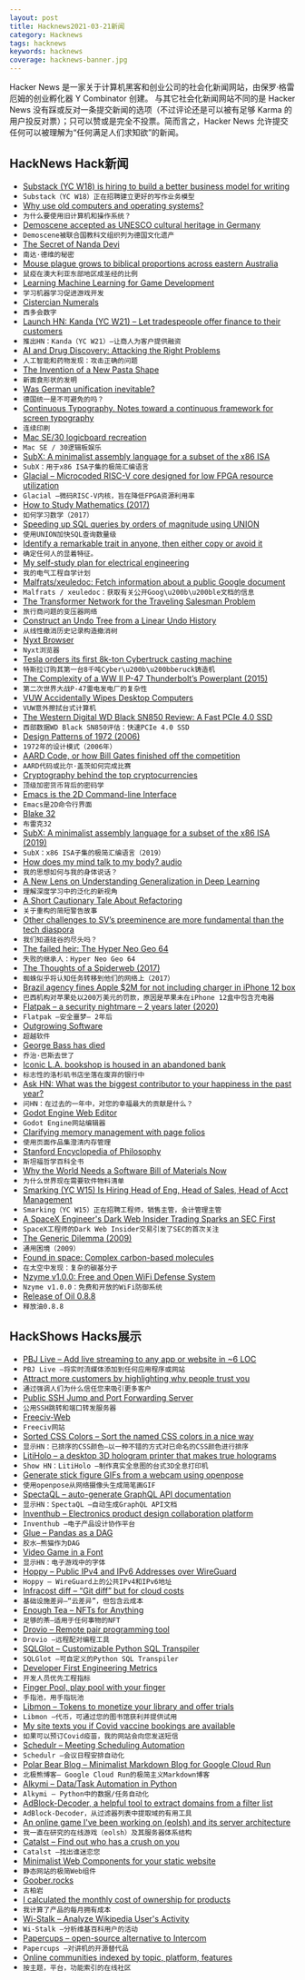 ```yaml
---
layout: post
title: Hacknews2021-03-21新闻
category: Hacknews
tags: hacknews
keywords: hacknews
coverage: hacknews-banner.jpg
---
```


Hacker News 是一家关于计算机黑客和创业公司的社会化新闻网站，由保罗·格雷厄姆的创业孵化器 Y Combinator 创建。
与其它社会化新闻网站不同的是 Hacker News 没有踩或反对一条提交新闻的选项（不过评论还是可以被有足够 Karma 的用户投反对票）；只可以赞或是完全不投票。简而言之，Hacker News 允许提交任何可以被理解为“任何满足人们求知欲”的新闻。

## HackNews Hack新闻


- [Substack (YC W18) is hiring to build a better business model for writing](https://substack.com/jobs)
- `Substack（YC W18）正在招聘建立更好的写作业务模型`
- [Why use old computers and operating systems?](http://john.ankarstrom.se/desktop/2021/03/18/why-old-systems/)
- `为什么要使用旧计算机和操作系统？`
- [Demoscene accepted as UNESCO cultural heritage in Germany](http://demoscene-the-art-of-coding.net/2021/03/20/demoscene-accepted-as-unesco-cultural-heritage-in-germany/)
- `Demoscene被联合国教科文组织列为德国文化遗产`
- [The Secret of Nanda Devi](https://rockandice.com/snowball/the-secret-of-nanda-devi/)
- `南达·德维的秘密`
- [Mouse plague grows to biblical proportions across eastern Australia](https://www.theguardian.com/australia-news/2021/mar/19/you-cant-escape-the-smell-mouse-plague-grows-to-biblical-proportions-across-eastern-australia)
- `鼠疫在澳大利亚东部地区成圣经的比例`
- [Learning Machine Learning for Game Development](http://ai.googleblog.com/2021/03/leveraging-machine-learning-for-game.html)
- `学习机器学习促进游戏开发`
- [Cistercian Numerals](https://en.wikipedia.org/wiki/Cistercian_numerals#:~:text=The%20medieval%20Cistercian%20numerals,%20or,were%20introduced%20to%20northwestern%20Europe)
- `西多会数字`
- [Launch HN: Kanda (YC W21) – Let tradespeople offer finance to their customers](item?id=26523646)
- `推出HN：Kanda（YC W21）–让商人为客户提供融资`
- [AI and Drug Discovery: Attacking the Right Problems](https://blogs.sciencemag.org/pipeline/archives/2021/03/19/ai-and-drug-discovery-attacking-the-right-problems)
- `人工智能和药物发现：攻击正确的问题`
- [The Invention of a New Pasta Shape](https://kottke.org/21/03/the-invention-of-a-new-pasta-shape)
- `新面食形状的发明`
- [Was German unification inevitable?](https://www.historytoday.com/archive/head-head/was-german-unification-inevitable)
- `德国统一是不可避免的吗？`
- [Continuous Typography. Notes toward a continuous framework for screen typography](https://maxkoehler.com/posts/continuous-typography/)
- `连续印刷`
- [Mac SE/30 logicboard recreation](https://68kmla.org/forums/topic/62451-se30-logicboard-recreation/)
- `Mac SE / 30逻辑板娱乐`
- [SubX: A minimalist assembly language for a subset of the x86 ISA](https://www.mdeditor.tw/pl/2ZsX)
- `SubX：用于x86 ISA子集的极简汇编语言`
- [Glacial – Microcoded RISC-V core designed for low FPGA resource utilization](https://github.com/brouhaha/glacial)
- `Glacial –微码RISC-V内核，旨在降低FPGA资源利用率`
- [How to Study Mathematics (2017)](https://www.math.uh.edu/~dblecher/pf2.html)
- `如何学习数学（2017）`
- [Speeding up SQL queries by orders of magnitude using UNION](https://www.foxhound.systems/blog/sql-performance-with-union/)
- `使用UNION加快SQL查询数量级`
- [Identify a remarkable trait in anyone, then either copy or avoid it](https://knowledgeartist.org/article/identify-remarkable-trait-learn)
- `确定任何人的显着特征。`
- [My self-study plan for electrical engineering](https://i-kh.net/2021/03/20/electrical-engineering-study-plan/)
- `我的电气工程自学计划`
- [Malfrats/xeuledoc: Fetch information about a public Google document](https://github.com/Malfrats/xeuledoc)
- `Malfrats / xeuledoc：获取有关公开Goog\u200b\u200ble文档的信息`
- [The Transformer Network for the Traveling Salesman Problem](https://arxiv.org/abs/2103.03012)
- `旅行商问题的变压器网络`
- [Construct an Undo Tree from a Linear Undo History](https://archive.casouri.cat/note/2021/visual-undo-tree/index.html)
- `从线性撤消历史记录构造撤消树`
- [Nyxt Browser](https://nyxt.atlas.engineer/)
- `Nyxt浏览器`
- [Tesla orders its first 8k-ton Cybertruck casting machine](https://www.teslaoracle.com/2021/03/20/tesla-orders-its-first-8000-ton-cybertruck-giga-casting-machine/)
- `特斯拉订购其第一台8千吨Cyber\u200b\u200bberuck铸造机`
- [The Complexity of a WW II P-47 Thunderbolt’s Powerplant (2015)](https://lynceans.org/all-posts/the-complexity-of-a-ww-ii-p-47-thunderbolts-powerplant/)
- `第二次世界大战P-47雷电发电厂的复杂性`
- [VUW Accidentally Wipes Desktop Computers](https://www.critic.co.nz/news/article/9182/vuw-accidentally-wipes-desktop-computers)
- `VUW意外擦拭台式计算机`
- [The Western Digital WD Black SN850 Review: A Fast PCIe 4.0 SSD](https://www.anandtech.com/print/16505/the-western-digital-wd-black-sn850-ssd-review)
- `西部数据WD Black SN850评估：快速PCIe 4.0 SSD`
- [Design Patterns of 1972 (2006)](https://blog.plover.com/prog/design-patterns.html)
- `1972年的设计模式（2006年）`
- [AARD Code, or how Bill Gates finished off the competition](https://www.zapread.com/Post/Detail/7735/aard-code-or-how-bill-gates-finished-off-the-competition/)
- `AARD代码或比尔·盖茨如何完成比赛`
- [Cryptography behind the top cryptocurrencies](http://ethanfast.com/top-crypto.html)
- `顶级加密货币背后的密码学`
- [Emacs is the 2D Command-line Interface](https://hongchao.me/cli-and-emacs/)
- `Emacs是2D命令行界面`
- [Blake 32](http://www.pouet.net/prod.php?which=88205)
- `布雷克32`
- [SubX: A minimalist assembly language for a subset of the x86 ISA (2019)](https://github.com/akkartik/mu/blob/main/subx.md)
- `SubX：x86 ISA子集的极简汇编语言（2019）`
- [How does my mind talk to my body? audio](https://www.bbc.co.uk/programmes/w3cszv75)
- `我的思想如何与我的身体说话？`
- [A New Lens on Understanding Generalization in Deep Learning](https://ai.googleblog.com/2021/03/a-new-lens-on-understanding.html)
- `理解深度学习中的泛化的新视角`
- [A Short Cautionary Tale About Refactoring](https://zigamiklic.com/cautionary-tale/)
- `关于重构的简短警告故事`
- [Other challenges to SV’s preeminence are more fundamental than the tech diaspora](https://www.oreilly.com/radar/the-end-of-silicon-valley-as-we-know-it/)
- `我们知道硅谷的尽头吗？`
- [The failed heir: The Hyper Neo Geo 64](http://nicole.express/2021/ultra-mega-hyper-neo-geo-64.html)
- `失败的继承人：Hyper Neo Geo 64`
- [The Thoughts of a Spiderweb (2017)](https://www.quantamagazine.org/the-thoughts-of-a-spiderweb-20170523/)
- `蜘蛛似乎将认知任务转移到他们的网络上（2017）`
- [Brazil agency fines Apple $2M for not including charger in iPhone 12 box](https://9to5mac.com/2021/03/20/brazil-agency-fines-apple-iphone-12-charger/)
- `巴西机构对苹果处以200万美元的罚款，原因是苹果未在iPhone 12盒中包含充电器`
- [Flatpak – a security nightmare – 2 years later (2020)](http://flatkill.org/2020/)
- `Flatpak –安全噩梦– 2年后`
- [Outgrowing Software](https://www.ben-evans.com/benedictevans/2021/3/18/outgrowing-software)
- `超越软件`
- [George Bass has died](https://www.nytimes.com/2021/03/19/us/george-bass-dead.html)
- `乔治·巴斯去世了`
- [Iconic L.A. bookshop is housed in an abandoned bank](https://www.atlasobscura.com/places/last-bookstore)
- `标志性的洛杉矶书店坐落在废弃的银行中`
- [Ask HN: What was the biggest contributor to your happiness in the past year?](item?id=26528011)
- `问HN：在过去的一年中，对您的幸福最大的贡献是什么？`
- [Godot Engine Web Editor](https://editor.godotengine.org/releases/latest/)
- `Godot Engine网站编辑器`
- [Clarifying memory management with page folios](https://lwn.net/SubscriberLink/849538/570c2c071df79f7d/)
- `使用页面作品集澄清内存管理`
- [Stanford Encyclopedia of Philosophy](https://plato.stanford.edu/)
- `斯坦福哲学百科全书`
- [Why the World Needs a Software Bill of Materials Now](https://drrispens.medium.com/why-the-world-needs-a-software-bill-of-materials-now-5a565df65dff)
- `为什么世界现在需要软件物料清单`
- [Smarking (YC W15) Is Hiring Head of Eng, Head of Sales, Head of Acct Management](https://www.smarking.com/careers)
- `Smarking（YC W15）正在招聘工程师，销售主管，会计管理主管`
- [A SpaceX Engineer's Dark Web Insider Trading Sparks an SEC First](https://www.wired.com/story/spacex-dark-web-insider-trading/)
- `SpaceX工程师的Dark Web Insider交易引发了SEC的首次关注`
- [The Generic Dilemma (2009)](https://research.swtch.com/generic)
- `通用困境（2009）`
- [Found in space: Complex carbon-based molecules](https://phys.org/news/2021-03-space-complex-carbon-based-molecules.html)
- `在太空中发现：复杂的碳基分子`
- [Nzyme v1.0.0: Free and Open WiFi Defense System](https://www.nzyme.org/post/nzyme-v1-0-0-kyle-canyon-has-been-released)
- `Nzyme v1.0.0：免费和开放的WiFi防御系统`
- [Release of Oil 0.8.8](http://www.oilshell.org/blog/2021/03/release-0.8.8.html)
- `释放油0.8.8`


## HackShows Hacks展示

- [ PBJ Live – Add live streaming to any app or website in ~6 LOC](https://pbj.live/)
- `PBJ Live –将实时流媒体添加到任何应用程序或网站`
- [ Attract more customers by highlighting why people trust you](http://shoutout.so/)
- `通过强调人们为什么信任您来吸引更多客户`
- [ Public SSH Jump and Port Forwarding Server](item?id=26500128)
- `公用SSH跳转和端口转发服务器`
- [ Freeciv-Web](https://github.com/freeciv/freeciv-web/)
- `Freeciv网站`
- [ Sorted CSS Colors – Sort the named CSS colors in a nice way](https://enes.in/sorted-colors)
- `显示HN：已排序的CSS颜色–以一种不错的方式对已命名的CSS颜色进行排序`
- [ LitiHolo – a desktop 3D hologram printer that makes true holograms](http://www.litiholo.com/3d-hologram-printer.html#3DHologramPrinterStory)
- `Show HN：LitiHolo –制作真实全息图的台式3D全息打印机`
- [ Generate stick figure GIFs from a webcam using openpose](http://stickfigure-recorder.web.app/)
- `使用openpose从网络摄像头生成简笔画GIF`
- [ SpectaQL – auto-generate GraphQL API documentation](https://github.com/anvilco/spectaql#spectaql)
- `显示HN：SpectaQL –自动生成GraphQL API文档`
- [ Inventhub – Electronics product design collaboration platform](https://inventhub.io)
- `Inventhub –电子产品设计协作平台`
- [ Glue – Pandas as a DAG](https://gluedata.io/)
- `胶水–熊猫作为DAG`
- [ Video Game in a Font](https://www.coderelay.io/fontemon.html)
- `显示HN：电子游戏中的字体`
- [ Hoppy – Public IPv4 and IPv6 Addresses over WireGuard](https://hoppy.network/)
- `Hoppy – WireGuard上的公共IPv4和IPv6地址`
- [ Infracost diff – “Git diff” but for cloud costs](https://github.com/infracost/infracost#show-diff-of-monthly-costs-between-current-and-planned-state)
- `基础设施差异–“云差异”，但包含云成本`
- [ Enough Tea – NFTs for Anything](https://enoughtea.makeworld.space/)
- `足够的茶–适用于任何事物的NFT`
- [ Drovio – Remote pair programming tool](https://www.drovio.com)
- `Drovio –远程配对编程工具`
- [ SQLGlot – Customizable Python SQL Transpiler](https://github.com/tobymao/sqlglot)
- `SQLGlot –可自定义的Python SQL Transpiler`
- [ Developer First Engineering Metrics](item?id=26517010)
- `开发人员优先工程指标`
- [ Finger Pool, play pool with your finger](https://github.com/victorqribeiro/fingerPool)
- `手指池，用手指玩池`
- [ Libmon – Tokens to monetize your library and offer trials](https://libmon.com/)
- `Libmon –代币，可通过您的图书馆获利并提供试用`
- [ My site texts you if Covid vaccine bookings are available](https://www.findacovid19vaccine.com/)
- `如果可以预订Covid疫苗，我的网站会向您发送短信`
- [ Schedulr – Meeting Scheduling Automation](https://getschedulr.com)
- `Schedulr –会议日程安排自动化`
- [ Polar Bear Blog – Minimalist Markdown Blog for Google Cloud Run](https://www.josephspurrier.com/polar-bear-blog)
- `北极熊博客– Google Cloud Run的极简主义Markdown博客`
- [ Alkymi – Data/Task Automation in Python](https://github.com/MathiasStokholm/alkymi)
- `Alkymi – Python中的数据/任务自动化`
- [ AdBlock-Decoder, a helpful tool to extract domains from a filter list](https://github.com/PyFunceble/adblock-decoder)
- `AdBlock-Decoder，从过滤器列表中提取域的有用工具`
- [ An online game I've been working on (eolsh) and its server architecture](https://www.youtube.com/watch?v=ofTuzQQJVGk)
- `我一直在研究的在线游戏（eolsh）及其服务器体系结构`
- [ Catalst – Find out who has a crush on you](https://catalst.net/)
- `Catalst –找出谁迷恋您`
- [ Minimalist Web Components for your static website](https://github.com/link-society/micro-web-component)
- `静态网站的极简Web组件`
- [ Goober.rocks](https://goober.rocks/)
- `古柏岩`
- [ I calculated the monthly cost of ownership for products](https://www.buyforlife.com/blog/4uhb6sIJD7aQLx2nJMt9b3/calculating-the-cost-of-ownership-for-products)
- `我计算了产品的每月拥有成本`
- [ Wi-Stalk – Analyze Wikipedia User's Activity](https://github.com/altilunium/wistalk)
- `Wi-Stalk –分析维基百科用户的活动`
- [ Papercups – open-source alternative to Intercom](https://papercups.io/)
- `Papercups –对讲机的开源替代品`
- [ Online communities indexed by topic, platform, features](https://thehiveindex.com/#/)
- `按主题，平台，功能索引的在线社区`


